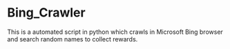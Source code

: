 # Bing_Crawler

This is a automated script in python which crawls in Microsoft Bing browser and search random names to collect rewards.
